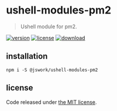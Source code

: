 # ushell-modules-pm2
> Ushell module for pm2.

[![version][version-image]][version-url]
[![license][license-image]][license-url]
[![download][download-image]][download-url]

## installation
```shell
npm i -S @jswork/ushell-modules-pm2
```

## license
Code released under [the MIT license](https://github.com/afeiship/ushell-modules-pm2/blob/master/LICENSE.txt).

[version-image]: https://img.shields.io/npm/v/@jswork/ushell-modules-pm2
[version-url]: https://npmjs.org/package/@jswork/ushell-modules-pm2

[license-image]: https://img.shields.io/npm/l/@jswork/ushell-modules-pm2
[license-url]: https://github.com/afeiship/ushell-modules-pm2/blob/master/LICENSE.txt

[download-image]: https://img.shields.io/npm/dm/@jswork/ushell-modules-pm2
[download-url]: https://www.npmjs.com/package/@jswork/ushell-modules-pm2
